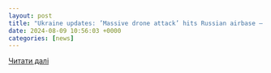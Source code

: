 ```yaml
---
layout: post
title: "Ukraine updates: ’Massive drone attack’ hits Russian airbase – DW – 08/09/2024"
date: 2024-08-09 10:56:03 +0000
categories: [news]
---
```


[Читати далі](https://www.dw.com/en/ukraine-updates-massive-drone-attack-hits-russian-airbase/live-69895498)
